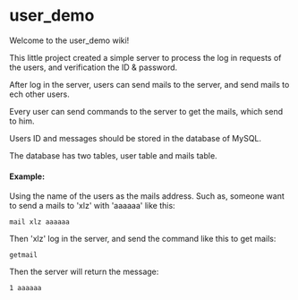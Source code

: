 # user_demo

Welcome to the user_demo wiki!

This little project created a simple server to process the log in requests of the users, and verification the ID & password.

After log in the server, users can send mails to the server, and send mails to ech other users.

Every user can send commands to the server to get the mails, which send to him.

Users ID and messages should be stored in the database of MySQL.

The database has two tables, user table and mails table.

#### Example:

Using the name of the users as the mails address. Such as, someone want to send a mails to 'xlz' with 'aaaaaa' like this:

```
mail xlz aaaaaa
```
Then 'xlz' log in the server, and send the command like this to get mails:
```
getmail
```
Then the server will return the message:
```
1 aaaaaa
```


